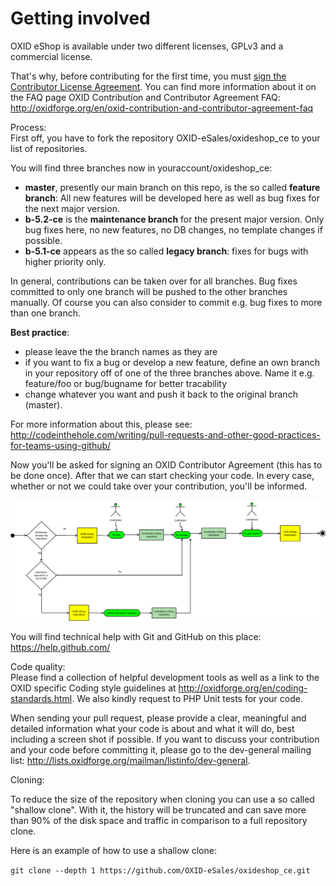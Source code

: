 Getting involved
================

OXID eShop is available under two different licenses, GPLv3 and a commercial license.

That's why, before contributing for the first time, you must <a href="https://gist.github.com/OXID-Admin/6df6ed126d074a54507d">sign the Contributor License Agreement</a>.
You can find more information about it on the FAQ page OXID Contribution and Contributor Agreement FAQ:
http://oxidforge.org/en/oxid-contribution-and-contributor-agreement-faq

Process:<br>
First off, you have to fork the repository OXID-eSales/oxideshop_ce to your list of repositories.

You will find three branches now in youraccount/oxideshop_ce:

* <b>master</b>, presently our main branch on this repo, is the so called <b>feature branch</b>: All new features will be developed here as well as bug fixes for the next major version.
* <b>b-5.2-ce</b> is the <b>maintenance branch</b> for the present major version. Only bug fixes here, no new features, no DB changes, no template changes if possible.
* <b>b-5.1-ce</b> appears as the so called <b>legacy branch</b>: fixes for bugs with higher priority only.

In general, contributions can be taken over for all branches. Bug fixes committed to only one branch will be pushed to the other branches manually. Of course you can also consider to commit e.g. bug fixes to more than one branch.

<b>Best practice</b>:
* please leave the the branch names as they are
* if you want to fix a bug or develop a new feature, define an own branch in your repository off of one of the three branches above. Name it e.g. feature/foo or bug/bugname for better tracability
* change whatever you want and push it back to the original branch (master).

For more information about this, please see:<br>
http://codeinthehole.com/writing/pull-requests-and-other-good-practices-for-teams-using-github/

Now you'll be asked for signing an OXID Contributor Agreement (this has to be done once). After that we can start checking your code. In every case, whether or not we could take over your contribution, you'll be informed.

![Image alt](git_contributor-activity.png)

You will find technical help with Git and GitHub on this place:<br>
https://help.github.com/

Code quality:<br>
Please find a collection of helpful development tools as well as a link to the OXID specific Coding style guidelines at http://oxidforge.org/en/coding-standards.html.
We also kindly request to PHP Unit tests for your code.

When sending your pull request, please provide a clear, meaningful and detailed information what your code is about and what it will do, best including a screen shot if possible.
If you want to discuss your contribution and your code before committing it, please go to the dev-general mailing list: http://lists.oxidforge.org/mailman/listinfo/dev-general.

Cloning:<br>

To reduce the size of the repository when cloning you can use a so called "shallow clone".
With it, the history will be truncated and can save more than 90% of the disk space and traffic in comparison to a full repository clone.

Here is an example of how to use a shallow clone:

`git clone --depth 1 https://github.com/OXID-eSales/oxideshop_ce.git`
